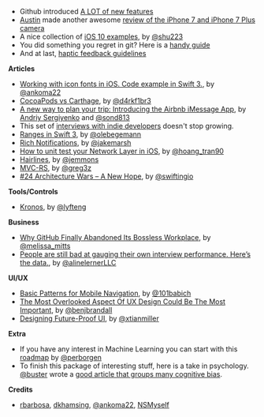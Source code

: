 * Github introduced [A LOT of new features](https://github.com/universe-2016)
* [Austin](https://twitter.com/austinmann) made another awesome [review of the iPhone 7 and iPhone 7 Plus camera](http://austinmann.com/trek/iphone-7-camera-review-rwanda)
* A nice collection of [iOS 10 examples](https://github.com/shu223/iOS-10-Sampler), by [@shu223](https://twitter.com/shu223)
* You did something you regret in git? Here is a [handy guide](http://ohshitgit.com/)
* And at last, [haptic feedback guidelines](https://developer.apple.com/ios/human-interface-guidelines/interaction/feedback/)

**Articles**

* [Working with icon fonts in iOS. Code example in Swift 3.](https://medium.com/@ankoma22/working-with-icon-fonts-in-ios-code-example-in-swift-3-561d47ae9d40#.wj69o5und), by [@ankoma22](https://twitter.com/ankoma22)
* [CocoaPods vs Carthage](http://drekka.ghost.io/cocoapods-vs-carthage/), by [@d4rkf1br3](https://twitter.com/d4rkf1br3)
* [A new way to plan your trip: Introducing the Airbnb iMessage App](https://medium.com/airbnb-engineering/introducing-the-airbnb-imessage-app-806f48d303a8), by [Andriy Sergiyenko](https://www.linkedin.com/in/asergiyenko) and [@sond813](https://twitter.com/sond813)
* This set of [interviews with indie developers](https://www.indiehackers.com/businesses) doesn't stop growing.
* [Ranges in Swift 3](https://oleb.net/blog/2016/09/swift-3-ranges/), by [@olebegemann](https://twitter.com/olebegemann)
* [Rich Notifications](https://littlebitesofcocoa.com/261-rich-notifications), by [@jakemarsh](https://twitter.com/jakemarsh)
* [How to unit test your Network Layer in iOS](http://hoangtran.me/ios/testing/2016/09/12/unit-test-network-layer-in-ios/), by [@hoang_tran90](https://twitter.com/hoang_tran90)
* [Hairlines](http://www.figure.ink/blog/2016/9/11/hairlines), by [@jemmons](https://twitter.com/jemmons)
* [MVC-RS](https://medium.com/swift-programming/mvc-rs-8780e73e9ff4), by [@greg3z](https://twitter.com/greg3z)
* [#24 Architecture Wars – A New Hope](https://swifting.io/blog/2016/09/07/architecture-wars-a-new-hope/), by [@swiftingio](https://twitter.com/swiftingio)

**Tools/Controls**

* [Kronos](https://github.com/lyft/Kronos), by [@lyfteng](https://twitter.com/lyfteng)

**Business**

* [Why GitHub Finally Abandoned Its Bossless Workplace](http://www.bloomberg.com/news/articles/2016-09-06/why-github-finally-abandoned-its-bossless-workplace), by [@melissa_mitts](https://twitter.com/melissa_mitts)
* [People are still bad at gauging their own interview performance. Here’s the data.](http://blog.interviewing.io/people-are-still-bad-at-gauging-their-own-interview-performance-heres-the-data/), by [@alinelernerLLC](https://twitter.com/alinelernerLLC)

**UI/UX**

* [Basic Patterns for Mobile Navigation](http://babich.biz/basic-patterns-for-mobile-navigation/), by [@101babich](https://twitter.com/101babich)
* [The Most Overlooked Aspect Of UX Design Could Be The Most Important](https://blog.marvelapp.com/empty-state-most-overlooked-aspect-of-ux-design/), by [@benjbrandall](https://twitter.com/benjbrandall)
* [Designing Future-Proof UI](https://medium.com/@xtianmiller/designing-future-proof-ui-1fae12e1f552), by [@xtianmiller](https://twitter.com/xtianmiller)

**Extra**

* If you have any interest in Machine Learning you can start with this [roadmap](https://medium.com/learning-new-stuff/machine-learning-in-a-year-cdb0b0ebd29c#.aovfwmceg) by [@perborgen](https://twitter.com/perborgen)
* To finish this package of interesting stuff, here is a take in psychology. [@buster](https://twitter.com/buster) wrote a [good article that groups many cognitive bias](https://betterhumans.coach.me/cognitive-bias-cheat-sheet-55a472476b18#.n2po06yl8).

**Credits**

* [rbarbosa](https://github.com/rbarbosa), [dkhamsing](https://github.com/dkhamsing), [@ankoma22](https://github.com/Ankoma22), [NSMyself](https://twitter.com/NSMyself)
